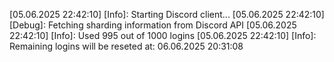 [05.06.2025 22:42:10] [Info]: Starting Discord client...
[05.06.2025 22:42:10] [Debug]: Fetching sharding information from Discord API
[05.06.2025 22:42:10] [Info]: Used 995 out of 1000 logins
[05.06.2025 22:42:10] [Info]: Remaining logins will be reseted at: 06.06.2025 20:31:08

